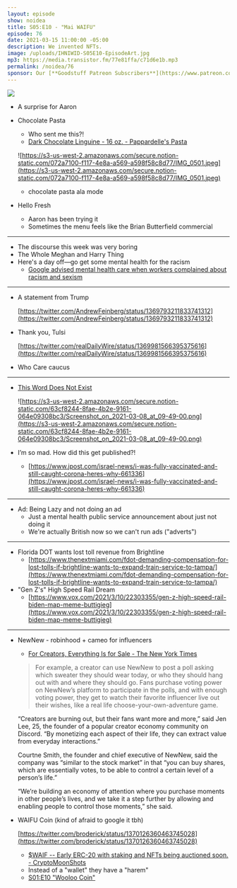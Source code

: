 ```yaml
---
layout: episode
show: noidea
title: S05:E10 - "Mai WAIFU"
episode: 76
date: 2021-03-15 11:00:00 -05:00
description: We invented NFTs.
image: /uploads/IHNIWID-S05E10-EpisodeArt.jpg
mp3: https://media.transistor.fm/77e81ffa/c71d6e1b.mp3
permalink: /noidea/76
sponsor: Our [**Goodstuff Patreon Subscribers**](https://www.patreon.com/goodstuff "Goodstuff on Patreon") and listeners just like you! Support your favorite podcasts directly to get access to the discord and more.
---
```


![](/uploads/IHNIWID-S05E10-EpisodeArt.jpg)

- A surprise for Aaron
- Chocolate Pasta
    - Who sent me this?!
    - [Dark Chocolate Linguine - 16 oz. - Pappardelle's Pasta](https://www.pappardellespasta.com/collections/flat-cut-pasta/products/dark-chocolate-linguine-16-oz)

    ![https://s3-us-west-2.amazonaws.com/secure.notion-static.com/072a7100-f117-4e8a-a569-a598f58c8d77/IMG_0501.jpeg](https://s3-us-west-2.amazonaws.com/secure.notion-static.com/072a7100-f117-4e8a-a569-a598f58c8d77/IMG_0501.jpeg)

    - chocolate pasta ala mode
- Hello Fresh
    - Aaron has been trying it
    - Sometimes the menu feels like the Brian Butterfield commercial

---

- The discourse this week was very boring
- The Whole Meghan and Harry Thing
- Here's a day off—go get some mental health for the racism
    - [Google advised mental health care when workers complained about racism and sexism](https://www.nbcnews.com/tech/tech-news/google-advised-mental-health-care-when-workers-complained-about-racism-n1259728)

---

- A statement from Trump

    [https://twitter.com/AndrewFeinberg/status/1369793211833741312](https://twitter.com/AndrewFeinberg/status/1369793211833741312)

- Thank you, Tulsi

    [https://twitter.com/realDailyWire/status/1369981566395375616](https://twitter.com/realDailyWire/status/1369981566395375616)

- Who Care caucus

---

- [This Word Does Not Exist](https://www.thisworddoesnotexist.com/?utm_campaign=Recomendo&utm_medium=email&utm_source=Revue%20newsletter)

    ![https://s3-us-west-2.amazonaws.com/secure.notion-static.com/63cf8244-8fae-4b2e-9161-064e09308bc3/Screenshot_on_2021-03-08_at_09-49-00.png](https://s3-us-west-2.amazonaws.com/secure.notion-static.com/63cf8244-8fae-4b2e-9161-064e09308bc3/Screenshot_on_2021-03-08_at_09-49-00.png)

- I’m so mad. How did this get published?!
    - [https://www.jpost.com/israel-news/i-was-fully-vaccinated-and-still-caught-corona-heres-why-661336](https://www.jpost.com/israel-news/i-was-fully-vaccinated-and-still-caught-corona-heres-why-661336)

---

- Ad: Being Lazy and not doing an ad
    - Just a mental health public service announcement about just not doing it
    - We're actually British now so we can't run ads ("adverts")

---

- Florida DOT wants lost toll revenue from Brightline
    - [https://www.thenextmiami.com/fdot-demanding-compensation-for-lost-tolls-if-brightline-wants-to-expand-train-service-to-tampa/](https://www.thenextmiami.com/fdot-demanding-compensation-for-lost-tolls-if-brightline-wants-to-expand-train-service-to-tampa/)
- "Gen Z's" High Speed Rail Dream
    - [https://www.vox.com/2021/3/10/22303355/gen-z-high-speed-rail-biden-map-meme-buttigieg](https://www.vox.com/2021/3/10/22303355/gen-z-high-speed-rail-biden-map-meme-buttigieg)

---

- NewNew - robinhood + cameo for influencers
    - [For Creators, Everything Is for Sale - The New York Times](https://www.nytimes.com/2021/03/10/style/creators-selling-selves.html)

    > For example, a creator can use NewNew to post a poll asking which sweater they should wear today, or who they should hang out with and where they should go. Fans purchase voting power on NewNew’s platform to participate in the polls, and with enough voting power, they get to watch their favorite influencer live out their wishes, like a real life choose-your-own-adventure game.

    “Creators are burning out, but their fans want more and more,” said Jen Lee, 25, the founder of a popular creator economy community on Discord. “By monetizing each aspect of their life, they can extract value from everyday interactions.”

    Courtne Smith, the founder and chief executive of NewNew, said the company was “similar to the stock market” in that “you can buy shares, which are essentially votes, to be able to control a certain level of a person’s life.”

    “We’re building an economy of attention where you purchase moments in other people’s lives, and we take it a step further by allowing and enabling people to control those moments,” she said.

- WAIFU Coin (kind of afraid to google it tbh)

    [https://twitter.com/broderick/status/1370126360463745028](https://twitter.com/broderick/status/1370126360463745028)

    - [$WAIF -- Early ERC-20 with staking and NFTs being auctioned soon. - CryptoMoonShots](https://www.reddit.com/r/CryptoMoonShots/comments/idjnkl/waif_early_erc20_with_staking_and_nfts_being/)
    - Instead of a "wallet" they have a "harem"
    - [S01:E10 "Wooloo Coin"](https://goodstuff.network/noidea/10)